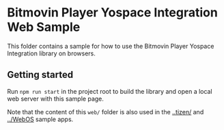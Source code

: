 # Bitmovin Player Yospace Integration Web Sample

This folder contains a sample for how to use the Bitmovin Player Yospace Integration library on browsers.

## Getting started

Run `npm run start` in the project root to build the library and open a local web server with this sample page.

Note that the content of this `web/` folder is also used in the [..tizen/](../tizen/) and [../WebOS](../WebOS/) sample apps.
